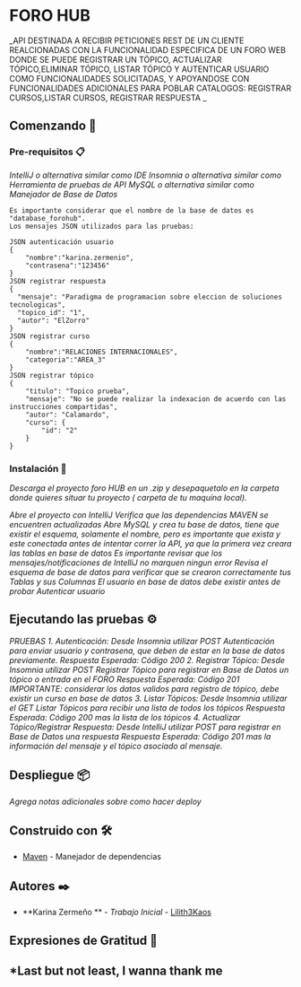 # FORO HUB

_API DESTINADA A RECIBIR PETICIONES REST DE UN CLIENTE REALCIONADAS CON LA FUNCIONALIDAD ESPECIFICA DE UN FORO WEB DONDE SE PUEDE REGISTRAR UN TÓPICO, ACTUALIZAR TÓPICO,ELIMINAR TÓPICO, LISTAR TÓPICO Y AUTENTICAR USUARIO COMO FUNCIONALIDADES SOLICITADAS, Y APOYANDOSE CON FUNCIONALIDADES ADICIONALES PARA POBLAR CATALOGOS: REGISTRAR CURSOS,LISTAR CURSOS, REGISTRAR RESPUESTA  _

## Comenzando 🚀

### Pre-requisitos 📋

_IntelliJ o alternativa similar como IDE_
_Insomnia o alternativa similar como Herramienta de pruebas de API_
_MySQL o alternativa similar como Manejador de Base de Datos_

```
Es importante considerar que el nombre de la base de datos es "database_forohub".
Los mensajes JSON utilizados para las pruebas:

JSON autenticación usuario
{
	"nombre":"karina.zermenio",
	"contrasena":"123456"
}
JSON registrar respuesta 
{
  "mensaje": "Paradigma de programacion sobre eleccion de soluciones tecnologicas",
  "topico_id": "1",
  "autor": "ElZorro"
}
JSON registrar curso
{
	"nombre":"RELACIONES INTERNACIONALES",
	"categoria":"AREA_3"
}
JSON registrar tópico
{
    "titulo": "Topico prueba",
    "mensaje": "No se puede realizar la indexacion de acuerdo con las instrucciones compartidas",
    "autor": "Calamardo",
    "curso": {
        "id": "2"
    }
}
```

### Instalación 🔧

_Descarga el proyecto foro HUB en un .zip y desepaquetalo en la carpeta donde quieres situar tu proyecto ( carpeta de tu maquina local)._

_Abre el proyecto con IntelliJ_
_Verifica que las dependencias MAVEN se encuentren actualizadas_
_Abre MySQL y crea tu base de datos, tiene que existir el esquema, solamente el nombre, pero es importante que exista y este conectada antes de intentar correr la API, ya que la primera vez creara las tablas en base de datos_
_Es importante revisar que los mensajes/notificaciones de IntelliJ no marquen ningun error_
_Revisa el esquema de base de datos para verificar que se crearon correctamente tus Tablas y sus Columnas_
_El usuario en base de datos debe existir antes de probar Autenticar usuario_


## Ejecutando las pruebas ⚙️

_PRUEBAS_
_1. Autenticación: Desde Insomnia utilizar POST Autenticación para enviar usuario y contrasena, que deben de estar en la base de datos previamente._
_Respuesta Esperada: Código 200_
_2. Registrar Tópico: Desde Insomnia utilizar POST Registrar Tópico para registrar en Base de Datos un tópico o entrada en el FORO_
_Respuesta Esperada:  Código 201_
_IMPORTANTE: considerar los datos validos para registro de tópico, debe existir un curso en base de datos_
_3. Listar Tópicos: Desde Insomnia utilizar el GET Listar Tópicos para recibir una lista de todos los tópicos_
_Respuesta Esperada: Código 200 mas la lista de los tópicos_
_4. Actualizar Tópico/Registrar Respuesta: Desde IntelliJ utilizar POST para registrar en Base de Datos una respuesta_
_Respuesta Esperada: Código 201 mas la información del mensaje y el tópico asociado al mensaje._
 
## Despliegue 📦

_Agrega notas adicionales sobre como hacer deploy_

## Construido con 🛠️

* [Maven](https://maven.apache.org/) - Manejador de dependencias

## Autores ✒️

* **Karina Zermeño ** - *Trabajo Inicial* - [Lilith3Kaos](https://github.com/Lilith3kaos)

## Expresiones de Gratitud 🎁

*Last but not least, I wanna thank me
---
